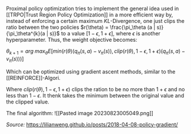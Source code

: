 Proximal policy optimization tries to implement the general idea used in [[TRPO|Trust Region Policy Optimization]] in a more efficient way by, instead of enforcing a certain maximum $KL$-Divergence, one just clips the ratio between the two policies $r(\theta) = \frac{\pi_\theta (a | s)} {\pi_\theta^{k}(a | s)}$ to a value $[1 - \epsilon, 1 + \epsilon]$, where $\epsilon$ is another hyperparameter. Thus, the weight objective becomes:

$\theta_{k + 1} = arg \; max_\theta E [min( r(\theta)   (q_\pi (s,a) - v_\pi(s)) , clip (r(\theta), 1 - \epsilon, 1 + \epsilon) (q_\pi (s,a) - v_\pi(s))  )]$

Which can be optimized using gradient ascent methods, similar to the [[REINFORCE]]-Algori.

Where $clip (r(\theta), 1 - \epsilon, 1 + \epsilon)$ clips the ration to be no more than $1 + \epsilon$ and no less than $1 - \epsilon$.
It thenk takes the minimum between the original value and the clipped value.

The final algorithm:
![[Pasted image 20230823005049.png]]

*Source:* https://lilianweng.github.io/posts/2018-04-08-policy-gradient/